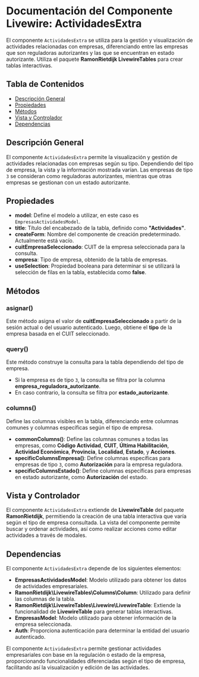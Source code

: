 # Documentación del Componente Livewire: ActividadesExtra

El componente `ActividadesExtra` se utiliza para la gestión y visualización de actividades relacionadas con empresas, diferenciando entre las empresas que son reguladoras autorizantes y las que se encuentran en estado autorizante. Utiliza el paquete **RamonRietdijk LivewireTables** para crear tablas interactivas.

## Tabla de Contenidos
- [Descripción General](#descripción-general)
- [Propiedades](#propiedades)
- [Métodos](#métodos)
- [Vista y Controlador](#vista-y-controlador)
- [Dependencias](#dependencias)

## Descripción General
El componente `ActividadesExtra` permite la visualización y gestión de actividades relacionadas con empresas según su tipo. Dependiendo del tipo de empresa, la vista y la información mostrada varían. Las empresas de tipo `3` se consideran como reguladoras autorizantes, mientras que otras empresas se gestionan con un estado autorizante.

## Propiedades
- **model**: Define el modelo a utilizar, en este caso es `EmpresasActividadesModel`.
- **title**: Título del encabezado de la tabla, definido como **"Actividades"**.
- **createForm**: Nombre del componente de creación predeterminado. Actualmente está vacío.
- **cuitEmpresaSeleccionado**: CUIT de la empresa seleccionada para la consulta.
- **empresa**: Tipo de empresa, obtenido de la tabla de empresas.
- **useSelection**: Propiedad booleana para determinar si se utilizará la selección de filas en la tabla, establecida como **false**.

## Métodos
### asignar()
Este método asigna el valor de **cuitEmpresaSeleccionado** a partir de la sesión actual o del usuario autenticado. Luego, obtiene el **tipo** de la empresa basada en el CUIT seleccionado.

### query()
Este método construye la consulta para la tabla dependiendo del tipo de empresa.
- Si la empresa es de tipo `3`, la consulta se filtra por la columna **empresa_reguladora_autorizante**.
- En caso contrario, la consulta se filtra por **estado_autorizante**.

### columns()
Define las columnas visibles en la tabla, diferenciando entre columnas comunes y columnas específicas según el tipo de empresa.
- **commonColumns()**: Define las columnas comunes a todas las empresas, como **Código Actividad**, **CUIT**, **Última Habilitación**, **Actividad Económica**, **Provincia**, **Localidad**, **Estado**, y **Acciones**.
- **specificColumnsEmpresa()**: Define columnas específicas para empresas de tipo `3`, como **Autorización** para la empresa reguladora.
- **specificColumnsEstado()**: Define columnas específicas para empresas en estado autorizante, como **Autorización** del estado.

## Vista y Controlador
El componente `ActividadesExtra` extiende de **LivewireTable** del paquete **RamonRietdijk**, permitiendo la creación de una tabla interactiva que varía según el tipo de empresa consultada. La vista del componente permite buscar y ordenar actividades, así como realizar acciones como editar actividades a través de modales.

## Dependencias
El componente `ActividadesExtra` depende de los siguientes elementos:
- **EmpresasActividadesModel**: Modelo utilizado para obtener los datos de actividades empresariales.
- **RamonRietdijk\LivewireTables\Columns\Column**: Utilizado para definir las columnas de la tabla.
- **RamonRietdijk\LivewireTables\Livewire\LivewireTable**: Extiende la funcionalidad de **LivewireTable** para generar tablas interactivas.
- **EmpresasModel**: Modelo utilizado para obtener información de la empresa seleccionada.
- **Auth**: Proporciona autenticación para determinar la entidad del usuario autenticado.

El componente `ActividadesExtra` permite gestionar actividades empresariales con base en la regulación o estado de la empresa, proporcionando funcionalidades diferenciadas según el tipo de empresa, facilitando así la visualización y edición de las actividades.

